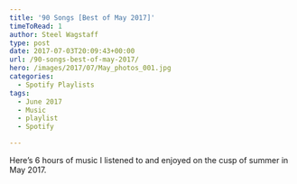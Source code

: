 ```yaml
---
title: '90 Songs [Best of May 2017]'
timeToRead: 1 
author: Steel Wagstaff
type: post
date: 2017-07-03T20:09:43+00:00
url: /90-songs-best-of-may-2017/
hero: /images/2017/07/May_photos_001.jpg
categories:
  - Spotify Playlists
tags:
  - June 2017
  - Music
  - playlist
  - Spotify

---
```

Here&#8217;s 6 hours of music I listened to and enjoyed on the cusp of summer in May 2017.
